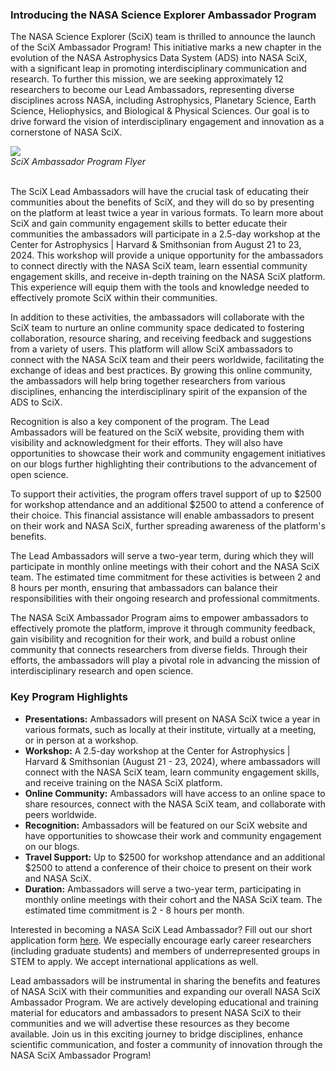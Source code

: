 ### Introducing the NASA Science Explorer Ambassador Program

The NASA Science Explorer (SciX) team is thrilled to announce the launch of the SciX Ambassador Program! This initiative marks a new chapter in the evolution of the NASA Astrophysics Data System (ADS) into NASA SciX, with a significant leap in promoting interdisciplinary communication and research. To further this mission, we are seeking approximately 12 researchers to become our Lead Ambassadors, representing diverse disciplines across NASA, including Astrophysics, Planetary Science, Earth Science, Heliophysics, and Biological & Physical Sciences. Our goal is to drive forward the vision of interdisciplinary engagement and innovation as a cornerstone of NASA SciX.

<div class="text-center">
    <img class="img-thumbnail" src="{{ site.baseurl }}/blog/images/blog_2023-03-06-SciX_AmbassadorProgram_Flyer.png" />
<br>
<em>SciX Ambassador Program Flyer
</em>
</div>
<br>

The SciX Lead Ambassadors will have the crucial task of educating their communities about the benefits of SciX, and they will do so by presenting on the platform at least twice a year in various formats. To learn more about SciX and gain community engagement skills to better educate their communities the ambassadors will participate in a 2.5-day workshop at the Center for Astrophysics | Harvard & Smithsonian from August 21 to 23, 2024. This workshop will provide a unique opportunity for the ambassadors to connect directly with the NASA SciX team, learn essential community engagement skills, and receive in-depth training on the NASA SciX platform. This experience will equip them with the tools and knowledge needed to effectively promote SciX within their communities.

In addition to these activities, the ambassadors will collaborate with the SciX team to nurture an online community space dedicated to fostering collaboration, resource sharing, and receiving feedback and suggestions from a variety of users. This platform will allow SciX ambassadors to connect with the NASA SciX team and their peers worldwide, facilitating the exchange of ideas and best practices. By growing this online community, the ambassadors will help bring together researchers from various disciplines, enhancing the interdisciplinary spirit of the expansion of the ADS to SciX.

Recognition is also a key component of the program. The Lead Ambassadors will be featured on the SciX website, providing them with visibility and acknowledgment for their efforts. They will also have opportunities to showcase their work and community engagement initiatives on our blogs further highlighting their contributions to the advancement of open science.

To support their activities, the program offers travel support of up to $2500 for workshop attendance and an additional $2500 to attend a conference of their choice. This financial assistance will enable ambassadors to present on their work and NASA SciX, further spreading awareness of the platform's benefits.

The Lead Ambassadors will serve a two-year term, during which they will participate in monthly online meetings with their cohort and the NASA SciX team. The estimated time commitment for these activities is between 2 and 8 hours per month, ensuring that ambassadors can balance their responsibilities with their ongoing research and professional commitments.

The NASA SciX Ambassador Program aims to empower ambassadors to effectively promote the platform, improve it through community feedback, gain visibility and recognition for their work, and build a robust online community that connects researchers from diverse fields. Through their efforts, the ambassadors will play a pivotal role in advancing the mission of interdisciplinary research and open science.

### Key Program Highlights

- **Presentations:** Ambassadors will present on NASA SciX twice a year in various formats, such as locally at their institute, virtually at a meeting, or in person at a workshop.
- **Workshop:** A 2.5-day workshop at the Center for Astrophysics | Harvard & Smithsonian (August 21 - 23, 2024), where ambassadors will connect with the NASA SciX team, learn community engagement skills, and receive training on the NASA SciX platform.
- **Online Community:** Ambassadors will have access to an online space to share resources, connect with the NASA SciX team, and collaborate with peers worldwide.
- **Recognition:** Ambassadors will be featured on our SciX website and have opportunities to showcase their work and community engagement on our blogs.
- **Travel Support:** Up to $2500 for workshop attendance and an additional $2500 to attend a conference of their choice to present on their work and NASA SciX.
- **Duration:** Ambassadors will serve a two-year term, participating in monthly online meetings with their cohort and the NASA SciX team. The estimated time commitment is 2 - 8 hours per month.

Interested in becoming a NASA SciX Lead Ambassador? Fill out our short application form [here](https://docs.google.com/forms/d/e/1FAIpQLSeMmhfklhEDl7sc2uP9Tk7hSQrSjHiTBwL42FIeuYB5L4dOBA/viewform). We especially encourage early career researchers (including graduate students) and members of underrepresented groups in STEM to apply. We accept international applications as well. 

Lead ambassadors will be instrumental in sharing the benefits and features of NASA SciX with their communities and expanding our overall NASA SciX Ambassador Program. We are actively developing educational and training material for educators and ambassadors to present NASA SciX to their communities and we will advertise these resources as they become available. Join us in this exciting journey to bridge disciplines, enhance scientific communication, and foster a community of innovation through the NASA SciX Ambassador Program!


